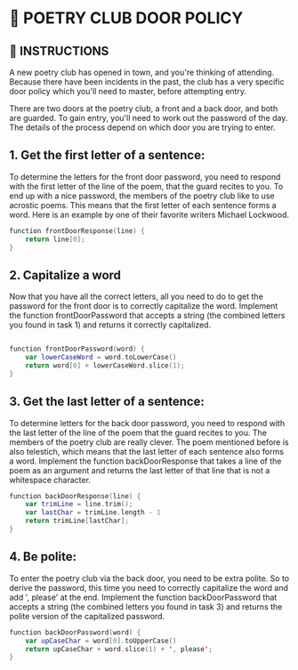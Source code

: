 # 📜 POETRY CLUB DOOR POLICY

## 📝 INSTRUCTIONS

 A new poetry club has opened in town, and you're thinking of attending. Because there have been incidents in the past, the club has a very specific door policy which you'll need to master, before attempting entry.

There are two doors at the poetry club, a front and a back door, and both are guarded. To gain entry, you'll need to work out the password of the day. The details of the process depend on which door you are trying to enter. 

## 1. Get the first letter of a sentence:
 To determine the letters for the front door password, you need to respond with the first letter of the line of the poem, that the guard recites to you. To end up with a nice password, the members of the poetry club like to use acrostic poems. This means that the first letter of each sentence forms a word. Here is an example by one of their favorite writers Michael Lockwood. 
```swift
function frontDoorResponse(line) {
    return line[0];
}
```

## 2. Capitalize a word
Now that you have all the correct letters, all you need to do to get the password for the front door is to correctly capitalize the word.  Implement the function frontDoorPassword that accepts a string (the combined letters you found in task 1) and returns it correctly capitalized. 
```swift

function frontDoorPassword(word) {
    var lowerCaseWord = word.toLowerCase()
    return word[0] + lowerCaseWord.slice(1);
}
```

## 3. Get the last letter of a sentence:
To determine letters for the back door password, you need to respond with the last letter of the line of the poem that the guard recites to you. The members of the poetry club are really clever. The poem mentioned before is also telestich, which means that the last letter of each sentence also forms a word. Implement the function backDoorResponse that takes a line of the poem as an argument and returns the last letter of that line that is not a whitespace character. 

```swift
function backDoorResponse(line) {
    var trimLine = line.trim();
    var lastChar = trimLine.length - 1
    return trimLine[lastChar];
}
```

## 4. Be polite:
To enter the poetry club via the back door, you need to be extra polite. So to derive the password, this time you need to correctly capitalize the word and add ', please' at the end. Implement the function backDoorPassword that accepts a string (the combined letters you found in task 3) and returns the polite version of the capitalized password. 

```swift
function backDoorPassword(word) {
    var upCaseChar = word[0].toUpperCase()
    return upCaseChar + word.slice(1) + ', please';
}
```
